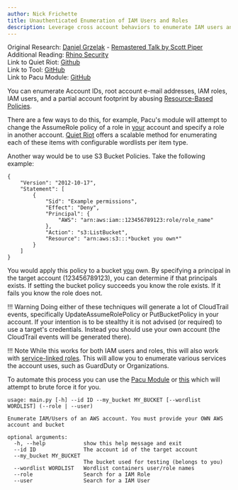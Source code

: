 ```yaml
---
author: Nick Frichette
title: Unauthenticated Enumeration of IAM Users and Roles
description: Leverage cross account behaviors to enumerate IAM users and roles in a different AWS account without authentication.
---
```


Original Research: [Daniel Grzelak](https://twitter.com/dagrz) - [Remastered Talk by Scott Piper](https://www.youtube.com/watch?v=8ZXRw4Ry3mQ)  
Additional Reading: [Rhino Security](https://rhinosecuritylabs.com/aws/aws-role-enumeration-iam-p2/)  
Link to Quiet Riot: [Github](https://github.com/righteousgambitresearch/quiet-riot)  
Link to Tool: [GitHub](https://github.com/Frichetten/enumate_iam_using_bucket_policy)  
Link to Pacu Module: [GitHub](https://github.com/RhinoSecurityLabs/pacu/tree/master/modules/iam__enum_roles)  

You can enumerate Account IDs, root account e-mail addresses, IAM roles, IAM users, and a partial account footprint by abusing [Resource-Based Policies](https://docs.aws.amazon.com/IAM/latest/UserGuide/access_policies.html#policies_resource-based).

There are a few ways to do this, for example, Pacu's module will attempt to change the AssumeRole policy of a role in <ins>your</ins> account and specify a role in another account. [Quiet Riot](https://github.com/righteousgambitresearch/quiet-riot) offers a scalable method for enumerating each of these items with configurable wordlists per item type.

Another way would be to use S3 Bucket Policies. Take the following example:

```
{
    "Version": "2012-10-17",
    "Statement": [
        {
            "Sid": "Example permissions",
            "Effect": "Deny",
            "Principal": {
                "AWS": "arn:aws:iam::123456789123:role/role_name"
            },
            "Action": "s3:ListBucket",
            "Resource": "arn:aws:s3:::*bucket you own*"
        }
    ]
}
```

You would apply this policy to a bucket <ins>you</ins> own. By specifying a principal in the target account (123456789123), you can determine if that principals exists. If setting the bucket policy succeeds you know the role exists. If it fails you know the role does not.

!!! Warning
    Doing either of these techniques will generate a lot of CloudTrail events, specifically UpdateAssumeRolePolicy or PutBucketPolicy in your account. If your intention is to be stealthy it is not advised (or required) to use a target's credentials. Instead you should use your own account (the CloudTrail events will be generated there).

!!! Note
    While this works for both IAM users and roles, this will also work with [service-linked roles](https://docs.aws.amazon.com/IAM/latest/UserGuide/using-service-linked-roles.html). This will allow you to enumerate various services the account uses, such as GuardDuty or Organizations.

To automate this process you can use the [Pacu Module](https://github.com/RhinoSecurityLabs/pacu/tree/master/modules/iam__enum_roles) or [this](https://github.com/Frichetten/enumate_iam_using_bucket_policy) which will attempt to brute force it for you.

```
usage: main.py [-h] --id ID --my_bucket MY_BUCKET [--wordlist WORDLIST] (--role | --user)

Enumerate IAM/Users of an AWS account. You must provide your OWN AWS account and bucket

optional arguments:
  -h, --help            show this help message and exit
  --id ID               The account id of the target account
  --my_bucket MY_BUCKET
                        The bucket used for testing (belongs to you)
  --wordlist WORDLIST   Wordlist containers user/role names
  --role                Search for a IAM Role
  --user                Search for a IAM User
```

